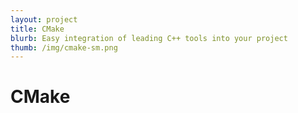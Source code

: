 ```yaml
---
layout: project
title: CMake
blurb: Easy integration of leading C++ tools into your project
thumb: /img/cmake-sm.png
---
```


CMake
=====

